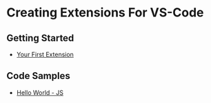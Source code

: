 <!-- @format -->

# Creating Extensions For VS-Code

## Getting Started

-  [Your First Extension](https://code.visualstudio.com/api/get-started/your-first-extension)

## Code Samples

-  [Hello World - JS](https://github.com/microsoft/vscode-extension-samples/tree/master/helloworld-minimal-sample)
